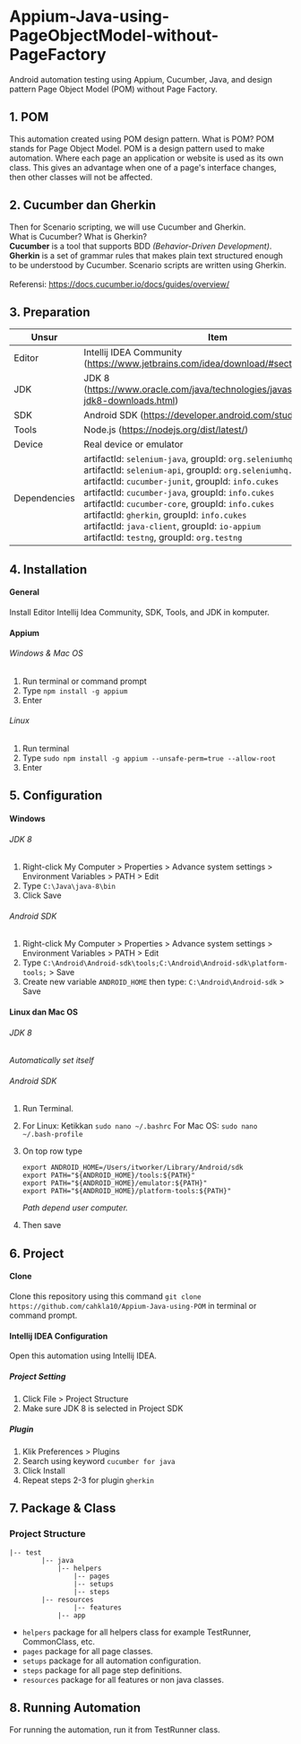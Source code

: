 # Appium-Java-using-PageObjectModel-without-PageFactory
Android automation testing using Appium, Cucumber, Java, and design pattern Page Object Model (POM) without Page Factory.

## 1. POM

This automation created using POM design pattern. What is POM? POM stands for Page Object Model. POM is a design pattern used to make automation. Where each page an application or website is used as its own class. This gives an advantage when one of a page's interface changes, then other classes will not be affected. 

## 2. Cucumber dan Gherkin

Then for Scenario scripting, we will use Cucumber and Gherkin.<br/>
What is Cucumber? What is Gherkin?<br/>
**Cucumber** is a tool that supports BDD *(Behavior-Driven Development)*.<br/>
**Gherkin** is a set of grammar rules that makes plain text structured enough to be understood by Cucumber. Scenario scripts are written using Gherkin.<br/><br/>Referensi: https://docs.cucumber.io/docs/guides/overview/

## 3. Preparation

| Unsur        | Item                                                         |
| ------------ | ------------------------------------------------------------ |
| Editor       | Intellij IDEA Community (https://www.jetbrains.com/idea/download/#section=windows) |
| JDK          | JDK 8 (https://www.oracle.com/java/technologies/javase/javase-jdk8-downloads.html) |
| SDK          | Android SDK (https://developer.android.com/studio/archive)   |
| Tools        | Node.js (https://nodejs.org/dist/latest/)                    |
| Device       | Real device or emulator                                      |
| Dependencies | artifactId: `selenium-java`, groupId: `org.seleniumhq.selenium` <br />artifactId: `selenium-api`, groupId: `org.seleniumhq.selenium`<br />artifactId: `cucumber-junit`, groupId: `info.cukes`<br />artifactId: `cucumber-java`, groupId: `info.cukes`<br />artifactId: `cucumber-core`, groupId: `info.cukes`<br />artifactId: `gherkin`, groupId: `info.cukes`<br />artifactId: `java-client`, groupId: `io-appium`<br />artifactId: `testng`, groupId: `org.testng` |

## 4. Installation

#### General

Install Editor Intellij Idea Community, SDK, Tools, and JDK in komputer.

#### Appium

###### Windows & Mac OS

1. Run terminal or command prompt
2. Type ```npm install -g appium``` 
3. Enter

###### Linux

1. Run terminal
2. Type ```sudo npm install -g appium --unsafe-perm=true --allow-root``` 
3. Enter

## 5. Configuration

#### Windows

###### JDK 8

1. Right-click My Computer > Properties > Advance system settings > Environment Variables > PATH > Edit 
2. Type `C:\Java\java-8\bin` 
3. Click Save

###### Android SDK

1. Right-click My Computer > Properties > Advance system settings > Environment Variables > PATH > Edit
2. Type ```C:\Android\Android-sdk\tools;C:\Android\Android-sdk\platform-tools;``` > Save
3. Create new variable  ```ANDROID_HOME``` then type: ```C:\Android\Android-sdk``` > Save

#### Linux dan Mac OS

###### JDK 8

*Automatically set itself*

###### Android SDK

1. Run Terminal.

2. For Linux: Ketikkan ```sudo nano ~/.bashrc``` For Mac OS: ```sudo nano ~/.bash-profile``` 

3. On top row type

   ```
   export ANDROID_HOME=/Users/itworker/Library/Android/sdk
   export PATH="${ANDROID_HOME}/tools:${PATH}"
   export PATH="${ANDROID_HOME}/emulator:${PATH}"
   export PATH="${ANDROID_HOME}/platform-tools:${PATH}"
   ```

   *Path depend user computer.*

4. Then save

## 6. Project

#### Clone

Clone this repository using this command `git clone https://github.com/cahkla10/Appium-Java-using-POM` in terminal or command prompt.

#### Intellij IDEA Configuration

Open this automation using Intellij IDEA.

##### Project Setting

1. Click File > Project Structure
2. Make sure JDK 8 is selected in Project SDK

##### Plugin

1. Klik Preferences > Plugins
2. Search using keyword `cucumber for java`
3. Click Install
4. Repeat steps 2-3 for plugin `gherkin`

## 7. Package & Class

### Project Structure

```
|-- test
		|-- java
            |-- helpers
				|-- pages
				|-- setups
				|-- steps
		|-- resources
				|-- features
            |-- app
```

- `helpers` package for all helpers class for example TestRunner, CommonClass, etc.
- `pages` package for all page classes.
- `setups` package for all automation configuration.
- `steps` package for all page step definitions.
- `resources` package for all features or non java classes.

## 8. Running Automation

For running the automation, run it from TestRunner class.
